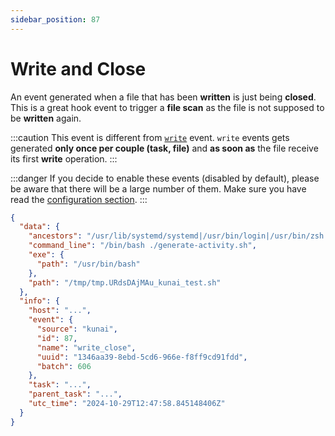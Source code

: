 ```yaml
---
sidebar_position: 87
---
```


# Write and Close

An event generated when a file that has been **written** is just being **closed**. This is a great hook event to trigger a **file scan** as the file is not supposed to be **written** again.

:::caution
This event is different from [`write`](../events/write) event. `write` events gets generated **only once per couple (task, file)** and **as soon as** the file receive its first **write** operation.
:::

:::danger
If you decide to enable these events (disabled by default), please be aware that there will be a large number of them. Make sure you have read the [configuration section](../configuration.md).
:::

```json
{
  "data": {
    "ancestors": "/usr/lib/systemd/systemd|/usr/bin/login|/usr/bin/zsh|/usr/bin/bash|/usr/bin/xinit|/usr/bin/i3|/usr/bin/bash|/usr/bin/urxvt|/usr/bin/zsh",
    "command_line": "/bin/bash ./generate-activity.sh",
    "exe": {
      "path": "/usr/bin/bash"
    },
    "path": "/tmp/tmp.URdsDAjMAu_kunai_test.sh"
  },
  "info": {
    "host": "...",
    "event": {
      "source": "kunai",
      "id": 87,
      "name": "write_close",
      "uuid": "1346aa39-8ebd-5cd6-966e-f8ff9cd91fdd",
      "batch": 606
    },
    "task": "...",
    "parent_task": "...",
    "utc_time": "2024-10-29T12:47:58.845148406Z"
  }
}
```
